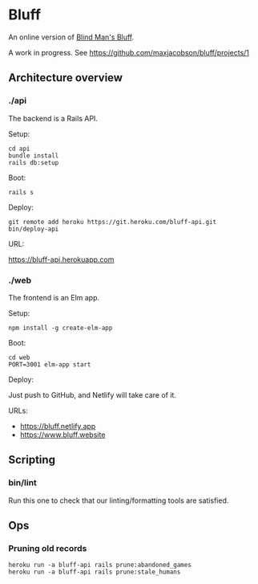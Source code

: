 # Bluff

An online version of [Blind Man's Bluff](<https://en.wikipedia.org/wiki/Blind_man%27s_bluff_(poker)>).

A work in progress.
See <https://github.com/maxjacobson/bluff/projects/1>

## Architecture overview

### ./api

The backend is a Rails API.

Setup:

```
cd api
bundle install
rails db:setup
```

Boot:

```
rails s
```

Deploy:

```
git remote add heroku https://git.heroku.com/bluff-api.git
bin/deploy-api
```

URL:

<https://bluff-api.herokuapp.com>

### ./web

The frontend is an Elm app.

Setup:

```
npm install -g create-elm-app
```

Boot:

```
cd web
PORT=3001 elm-app start
```

Deploy:

Just push to GitHub, and Netlify will take care of it.

URLs:

- <https://bluff.netlify.app>
- <https://www.bluff.website>

## Scripting

### bin/lint

Run this one to check that our linting/formatting tools are satisfied.

## Ops

### Pruning old records

```shell
heroku run -a bluff-api rails prune:abandoned_games
heroku run -a bluff-api rails prune:stale_humans
```
